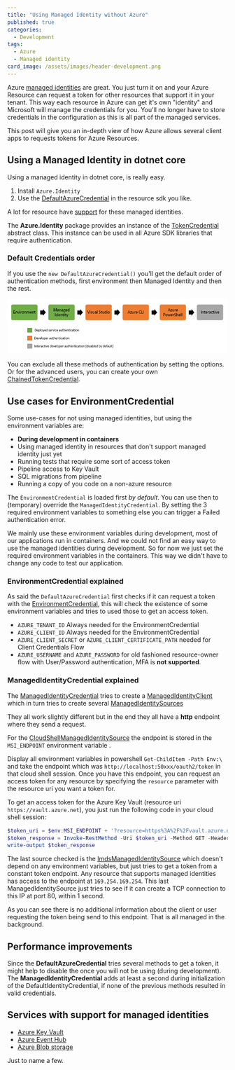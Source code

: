 ```yaml
---
title: "Using Managed Identity without Azure"
published: true
categories:
  - Development
tags:
  - Azure
  - Managed identity
card_image: /assets/images/header-development.png
---
```


Azure [managed identities](https://docs.microsoft.com/en-us/azure/active-directory/managed-identities-azure-resources/overview) are great. You just turn it on and your Azure Resource can request a token for other resources that support it in your tenant. This way each resource in Azure can get it's own "identity" and Microsoft will manage the credentials for you. You'll no longer have to store credentials in the configuration as this is all part of the managed services.

This post will give you an in-depth view of how Azure allows several client apps to requests tokens for Azure Resources.

<!--more-->

## Using a Managed Identity in dotnet core

Using a managed identity in dotnet core, is really easy.

1. Install `Azure.Identity`
2. Use the [DefaultAzureCredential](https://docs.microsoft.com/en-us/dotnet/api/overview/azure/identity-readme#defaultazurecredential) in the resource sdk you like.

A lot for resource have [support](#services-with-support-for-managed-identities) for these managed identities.

The **Azure.Identity** package provides an instance of the [TokenCredential](https://github.com/Azure/azure-sdk-for-net/blob/d59fb44d80535838c5ecb88522582a97b79bbcff/sdk/core/Azure.Core/src/TokenCredential.cs) abstract class. This instance  can be used in all Azure SDK libraries that require authentication.

### Default Credentials order

If you use the `new DefaultAzureCredential()` you'll get the default order of authentication methods, first environment then Managed Identity and then the rest.

![Default credentials order](/assets/images/2021/07/2021-07-20-DefaultAzureCredentialAuthenticationFlow.png "Default credentials from https://docs.microsoft.com/en-us/dotnet/api/overview/azure/identity-readme#specifying-a-user-assigned-managed-identity-with-the-defaultazurecredential")

You can exclude all these methods of authentication by setting the options. Or for the advanced users, you can create your own [ChainedTokenCredential](https://docs.microsoft.com/en-us/dotnet/api/azure.identity.chainedtokencredential?view=azure-dotnet).

## Use cases for EnvironmentCredential

Some use-cases for not using managed identities, but using the environment variables are:

- **During development in containers**
- Using managed identity in resources that don't support managed identity just yet
- Running tests that require some sort of access token
- Pipeline access to Key Vault
- SQL migrations from pipeline
- Running a copy of you code on a non-azure resource

The `EnvironmentCredential` is loaded first *by default*. You can use then to (temporary) override the `ManagedIdentityCredential`. By setting the 3 required environment variables to something else you can trigger a Failed authentication error.

We mainly use these environment variables during development, most of our applications run in containers. And we could not find an easy way to use the managed identities during development. So for now we just set the required environment variables in the containers. This way we didn't have to change any code to test our application.

### EnvironmentCredential explained

As said the `DefaultAzureCredential` first checks if it can request a token with the [EnvironmentCredential](https://docs.microsoft.com/en-us/dotnet/api/azure.identity.environmentcredential?view=azure-dotnet), this will check the existence of some environment variables and tries to used those to get an access token.

- `AZURE_TENANT_ID` Always needed for the EnvironmentCredential
- `AZURE_CLIENT_ID` Always needed for the EnvironmentCredential
- `AZURE_CLIENT_SECRET` or `AZURE_CLIENT_CERTIFICATE_PATH` needed for Client Credentials Flow
- `AZURE_USERNAME` and `AZURE_PASSWORD` for old fashioned resource-owner flow with User/Password authentication, MFA is **not supported**.

### ManagedIdentityCredential explained

The [ManagedIdentityCredential](https://github.com/Azure/azure-sdk-for-net/blob/d59fb44d80535838c5ecb88522582a97b79bbcff/sdk/identity/Azure.Identity/src/ManagedIdentityCredential.cs) tries to create a [ManagedIdentityClient](https://github.com/Azure/azure-sdk-for-net/blob/d59fb44d80535838c5ecb88522582a97b79bbcff/sdk/identity/Azure.Identity/src/ManagedIdentityClient.cs) which in turn tries to create several [ManagedIdentitySources](https://github.com/Azure/azure-sdk-for-net/blob/d59fb44d80535838c5ecb88522582a97b79bbcff/sdk/identity/Azure.Identity/src/ManagedIdentitySource.cs)

They all work slightly different but in the end they all have a **http** endpoint where they send a request.

For the [CloudShellManagedIdentitySource](https://github.com/Azure/azure-sdk-for-net/blob/d59fb44d80535838c5ecb88522582a97b79bbcff/sdk/identity/Azure.Identity/src/CloudShellManagedIdentitySource.cs#L48-L73) 
the endpoint is stored in the `MSI_ENDPOINT` environment variable .

Display all environment variables in powershell `Get-ChildItem -Path Env:\` and take the endpoint which was `http://localhost:50xxx/oauth2/token` in that cloud shell session. Once you have this endpoint, you can request an access token for any resource by specifying the `resource` parameter with the resource uri you want a token for.

To get an access token for the Azure Key Vault (resource uri `https://vault.azure.net`), you just run the following code in your cloud shell session:

```powershell
$token_uri = $env:MSI_ENDPOINT + '?resource=https%3A%2F%2Fvault.azure.net'
$token_response = Invoke-RestMethod -Uri $token_uri -Method GET -Headers @{Metadata="true"}
write-output $token_response
```

The last source checked is the [ImdsManagedIdentitySource](https://github.com/Azure/azure-sdk-for-net/blob/d59fb44d80535838c5ecb88522582a97b79bbcff/sdk/identity/Azure.Identity/src/ImdsManagedIdentitySource.cs) which doesn't depend on any environment variables, but just tries to get a token from a constant token endpoint. Any resource that supports managed identities has access to the endpoint at `169.254.169.254`. This last ManagedIdentitySource just tries to see if it can create a TCP connection to this IP at port 80, within 1 second.

As you can see there is no additional information about the client or user requesting the token being send to this endpoint. That is all managed in the background.

## Performance improvements

Since the **DefaultAzureCredential** tries several methods to get a token, it might help to disable the once you will not be using (during development). The **ManagedIdentityCredential** adds at least a second during initialization of the DefaultIdentityCredential, if none of the previous methods resulted in valid credentials.

## Services with support for managed identities

- [Azure Key Vault](https://docs.microsoft.com/en-us/dotnet/api/overview/azure/identity-readme#authenticating-with-the-defaultazurecredential)
- [Azure Event Hub](https://docs.microsoft.com/en-us/dotnet/api/overview/azure/identity-readme#enabling-the-interactive-authentication-with-the-defaultazurecredential)
- [Azure Blob storage](https://docs.microsoft.com/en-us/dotnet/api/overview/azure/identity-readme#specifying-a-user-assigned-managed-identity-with-the-defaultazurecredential)

Just to name a few.
